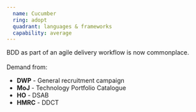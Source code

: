 ```yaml
---
  name: Cucumber
  ring: adopt
  quadrant: languages & frameworks
  capability: average
---
```

BDD as part of an agile delivery workflow is now commonplace.
<br/><br/>Demand from: <ul><li><strong>DWP</strong> - General recruitment campaign</li><li><strong>MoJ</strong> - Technology Portfolio Catalogue</li><li><strong>HO</strong> - DSAB</li><li><strong>HMRC</strong> - DDCT</li></ul>
